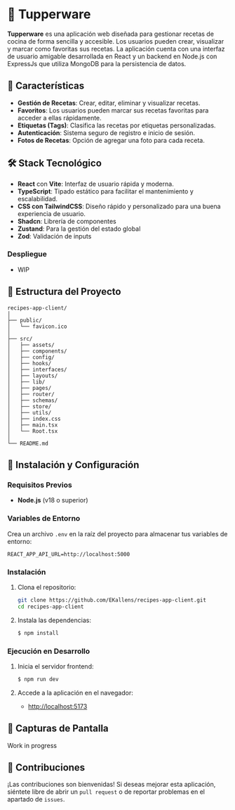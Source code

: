 # 🍲 Tupperware

**Tupperware** es una aplicación web diseñada para gestionar recetas de cocina de forma sencilla y accesible. Los usuarios pueden crear, visualizar y marcar como favoritas sus recetas. La aplicación cuenta con una interfaz de usuario amigable desarrollada en React y un backend en Node.js con ExpressJs que utiliza MongoDB para la persistencia de datos.

## 🚀 Características

-   **Gestión de Recetas**: Crear, editar, eliminar y visualizar recetas.
-   **Favoritos**: Los usuarios pueden marcar sus recetas favoritas para acceder a ellas rápidamente.
-   **Etiquetas (Tags)**: Clasifica las recetas por etiquetas personalizadas.
-   **Autenticación**: Sistema seguro de registro e inicio de sesión.
-   **Fotos de Recetas**: Opción de agregar una foto para cada receta.

## 🛠️ Stack Tecnológico

-   **React** con **Vite**: Interfaz de usuario rápida y moderna.
-   **TypeScript**: Tipado estático para facilitar el mantenimiento y escalabilidad.
-   **CSS con TailwindCSS**: Diseño rápido y personalizado para una buena experiencia de usuario.
-   **Shadcn**: Librería de componentes
-   **Zustand**: Para la gestión del estado global
-   **Zod**: Validación de inputs

### Despliegue

-   WIP

## 📁 Estructura del Proyecto

```plaintext
recipes-app-client/
│
├── public/
│   └── favicon.ico
│
├── src/
│   ├── assets/
│   ├── components/
│   ├── config/
│   ├── hooks/
│   ├── interfaces/
│   ├── layouts/
│   ├── lib/
│   ├── pages/
│   ├── router/
│   ├── schemas/
│   ├── store/
│   ├── utils/
│   ├── index.css
│   ├── main.tsx
│   └── Root.tsx
│
└── README.md
```

## 🚀 Instalación y Configuración

### Requisitos Previos

-   **Node.js** (v18 o superior)

### Variables de Entorno

Crea un archivo `.env` en la raíz del proyecto para almacenar tus variables de entorno:

```plaintext
REACT_APP_API_URL=http://localhost:5000
```

### Instalación

1. Clona el repositorio:

    ```bash
    git clone https://github.com/EKallens/recipes-app-client.git
    cd recipes-app-client
    ```

2. Instala las dependencias:

    ```bash
    $ npm install
    ```

### Ejecución en Desarrollo

1. Inicia el servidor frontend:

    ```bash
    $ npm run dev
    ```

2. Accede a la aplicación en el navegador:

    - [http://localhost:5173](http://localhost:5173)

## 🎨 Capturas de Pantalla

Work in progress

## 🤝 Contribuciones

¡Las contribuciones son bienvenidas! Si deseas mejorar esta aplicación, siéntete libre de abrir un `pull request` o de reportar problemas en el apartado de `issues`.
